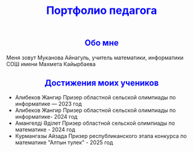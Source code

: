 
<html>
   <style>
    { background-color: rgb(44, 165, 205); 
    font-size: 20px;
    color: black; 
    font-family: "Times New Roman";}
  h1, h2, h3, h4, h5, h6 {
    font-weight: bold;
    color: blue; 
    text-align: center; }
   </style>
 
<body>

 <header>
    <h1>Портфолио педагога</h1>
  </header>

  <main>
    <section>
      <h2>Обо мне</h2>
      <p>Меня зовут Муканова Айнагуль, учитель математики, информатики СОШ имени Махмета Кайырбаева</p>
    </section>
   <section>
        <h2>Достижения моих учеников</h2>
     <section>
      <ul>
        <li>Алибеков Жангир Призер областной сельской олимпиады по информатике — 2023 год </li>
        <li>Алибеков Жангир Призер областной сельской олимпиады по информатике- 2024 год </li>
        <li>Амангелді Әділет Призер областной сельской олимпиады по математике - 2024 год </li>
         <li> Курмангазы Айзада Призер республиканского этапа конкурса по математике "Алтын тулек" - 2025 год </li>
      </ul>
   </section>
  </main>

</body>
</html>
